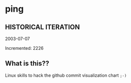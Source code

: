 # ping

## HISTORICAL ITERATION
2003-07-07

Incremented: 2226

## What is this?? 
Linux skills to hack the github commit visualization chart `;-)`
